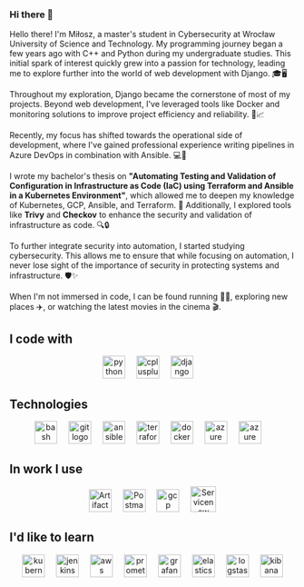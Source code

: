 ### Hi there 👋

Hello there! I'm Miłosz, a master's student in Cybersecurity at Wrocław University of Science and Technology. My programming journey began a few years ago with C++ and Python during my undergraduate studies. This initial spark of interest quickly grew into a passion for technology, leading me to explore further into the world of web development with Django. 🎓🖥️

Throughout my exploration, Django became the cornerstone of most of my projects. Beyond web development, I've leveraged tools like Docker and monitoring solutions to improve project efficiency and reliability. 🐳📈

Recently, my focus has shifted towards the operational side of development, where I've gained professional experience writing pipelines in Azure DevOps in combination with Ansible. 💻🔧

I wrote my bachelor's thesis on **"Automating Testing and Validation of Configuration in Infrastructure as Code (IaC) using Terraform and Ansible in a Kubernetes Environment"**, which allowed me to deepen my knowledge of Kubernetes, GCP, Ansible, and Terraform. 📜 Additionally, I explored tools like **Trivy** and **Checkov** to enhance the security and validation of infrastructure as code. 🔍🔒

To further integrate security into automation, I started studying cybersecurity. This allows me to ensure that while focusing on automation, I never lose sight of the importance of security in protecting systems and infrastructure. 🛡️✨

When I'm not immersed in code, I can be found running 🏃‍♂️, exploring new places ✈️, or watching the latest movies in the cinema 🎬. 


<h2 align="left">I code with</h2>
<div align="center">
  <img src="https://cdn.jsdelivr.net/gh/devicons/devicon/icons/python/python-original.svg" height="40" alt="python logo"  />
  <img width="12" />
  <img src="https://cdn.jsdelivr.net/gh/devicons/devicon/icons/cplusplus/cplusplus-original.svg" height="40" alt="cplusplus logo"  />
  <img width="12" />
  <img src="https://cdn.jsdelivr.net/gh/devicons/devicon/icons/django/django-plain.svg" height="40" alt="django logo"  />
  <img width="12" />
</div>

<h2 align="left">Technologies</h2>
<div align="center">
 <img src="https://cdn.jsdelivr.net/gh/devicons/devicon/icons/bash/bash-original.svg" height="40" alt="bash logo"  />
  <img width="12" />
  <img src="https://cdn.jsdelivr.net/gh/devicons/devicon/icons/git/git-original.svg" height="40" alt="git logo"  />
  <img width="12" />
  <img src="https://cdn.jsdelivr.net/gh/devicons/devicon/icons/ansible/ansible-original.svg" height="40" alt="ansible logo" />
  <img width="12" />
  <img src="https://cdn.jsdelivr.net/gh/devicons/devicon@latest/icons/terraform/terraform-original.svg" height="40" alt="terraform logo"  />
  <img width="12" />
  <img src="https://cdn.jsdelivr.net/gh/devicons/devicon/icons/docker/docker-original.svg" height="40" alt="docker logo"  />
  <img width="12" />
  <img src="https://cdn.jsdelivr.net/gh/devicons/devicon/icons/azure/azure-original.svg" height="40" alt="azure logo"  />
  <img width="12" />
  <img src="https://cdn.jsdelivr.net/gh/devicons/devicon@latest/icons/azuredevops/azuredevops-original.svg" height="40" alt="azure  devops logo" />
  <img width="12" />
</div>


## In work I use
<div align="center">
  <img src="https://github.com/Milosz-cat/Milosz-cat/assets/93057795/47571e63-abce-4dde-89a6-72f9404f55eb" height="40" alt="Artifactory JFrog logo" />
  <img width="12" />
  <img src="https://cdn.jsdelivr.net/gh/devicons/devicon@latest/icons/postman/postman-original.svg" height="40" alt="Postman logo" />
  <img width="12" />
  <img src="https://cdn.jsdelivr.net/gh/devicons/devicon@latest/icons/googlecloud/googlecloud-original.svg" height="40" alt="gcp logo"  />
  <img width="12" />
  <img src="https://github.com/Milosz-cat/Milosz-cat/assets/93057795/2ec47531-f13d-4721-86ee-6ffbf9bb0fe2" height="45" alt="Servicenow logo" />
</div>

  
## I'd like to learn
<div align="center">
  <img src="https://cdn.jsdelivr.net/gh/devicons/devicon/icons/kubernetes/kubernetes-plain.svg" height="40" alt="kubernetes logo"  />
  <img width="12" />    
  <img src="https://cdn.jsdelivr.net/gh/devicons/devicon@latest/icons/jenkins/jenkins-original.svg" height="40" alt="jenkins logo"  />
  <img width="12" />
  <img src="https://cdn.jsdelivr.net/gh/devicons/devicon@latest/icons/amazonwebservices/amazonwebservices-original-wordmark.svg" height="40" alt="aws logo"  />
  <img width="12" />
  <img src="https://cdn.jsdelivr.net/gh/devicons/devicon@latest/icons/prometheus/prometheus-original.svg" height="40" alt="prometheus logo"  />
  <img width="12" />
  <img src="https://cdn.jsdelivr.net/gh/devicons/devicon@latest/icons/grafana/grafana-original.svg" height="40" alt="grafana logo"  />
  <img width="12" />
  <img src="https://cdn.jsdelivr.net/gh/devicons/devicon/icons/elasticsearch/elasticsearch-original.svg" height="40" alt="elasticsearch logo" />
  <img width="12" />
  <img src="https://cdn.jsdelivr.net/gh/devicons/devicon/icons/logstash/logstash-original.svg" height="40" alt="logstash logo" />
  <img width="12" />
  <img src="https://cdn.jsdelivr.net/gh/devicons/devicon/icons/kibana/kibana-original.svg" height="40" alt="kibana logo" />
</div>
